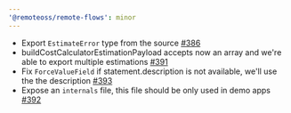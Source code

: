 ```yaml
---
'@remoteoss/remote-flows': minor
---
```


- Export `EstimateError` type from the source [#386](https://github.com/remoteoss/remote-flows/pull/386/)
- buildCostCalculatorEstimationPayload accepts now an array and we're able to export multiple estimations [#391](https://github.com/remoteoss/remote-flows/pull/391)
- Fix `ForceValueField` if statement.description is not available, we'll use the the description [#393](https://github.com/remoteoss/remote-flows/pull/393)
- Expose an `internals` file, this file should be only used in demo apps [#392](https://github.com/remoteoss/remote-flows/pull/392)
